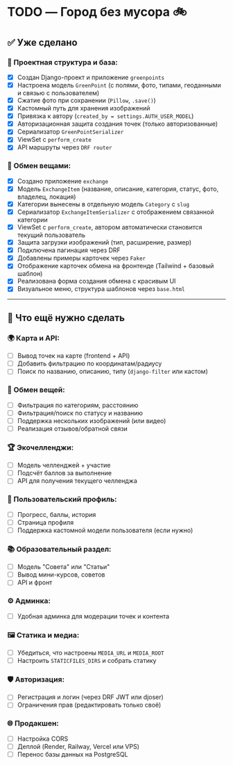 # TODO — Город без мусора 🚲

## ✅ Уже сделано

### 📁 Проектная структура и база:
- [x] Создан Django-проект и приложение `greenpoints`  
- [x] Настроена модель `GreenPoint` (с полями, фото, типами, геоданными и связью с пользователем)  
- [x] Сжатие фото при сохранении (`Pillow`, `.save()`)  
- [x] Кастомный путь для хранения изображений  
- [x] Привязка к автору (`created_by = settings.AUTH_USER_MODEL`)  
- [x] Авторизационная защита создания точек (только авторизованные)  
- [x] Сериализатор `GreenPointSerializer`  
- [x] ViewSet с `perform_create`  
- [x] API маршруты через `DRF router`  

### 🔁 Обмен вещами:
- [x] Создано приложение `exchange`  
- [x] Модель `ExchangeItem` (название, описание, категория, статус, фото, владелец, локация)  
- [x] Категории вынесены в отдельную модель `Category` с `slug`  
- [x] Сериализатор `ExchangeItemSerializer` с отображением связанной категории  
- [x] ViewSet с `perform_create`, автором автоматически становится текущий пользователь  
- [x] Защита загрузки изображений (тип, расширение, размер)  
- [x] Подключена пагинация через DRF  
- [x] Добавлены примеры карточек через `Faker`  
- [x] Отображение карточек обмена на фронтенде (Tailwind + базовый шаблон)  
- [x] Реализована форма создания обмена с красивым UI  
- [x] Визуальное меню, структура шаблонов через `base.html`

---

## 🧱 Что ещё нужно сделать

### 🌍 Карта и API:
- [ ] Вывод точек на карте (frontend + API)  
- [ ] Добавить фильтрацию по координатам/радиусу  
- [ ] Поиск по названию, описанию, типу (`django-filter` или кастом)

### 🔁 Обмен вещей:
- [ ] Фильтрация по категориям, расстоянию  
- [ ] Фильтрация/поиск по статусу и названию  
- [ ] Поддержка нескольких изображений (или видео)  
- [ ] Реализация отзывов/обратной связи

### 🏆 Экочелленджи:
- [ ] Модель челленджей + участие  
- [ ] Подсчёт баллов за выполнение  
- [ ] API для получения текущего челленджа  

### 👤 Пользовательский профиль:
- [ ] Прогресс, баллы, история  
- [ ] Страница профиля  
- [ ] Поддержка кастомной модели пользователя (если нужно)  

### 📚 Образовательный раздел:
- [ ] Модель "Совета" или "Статьи"  
- [ ] Вывод мини-курсов, советов  
- [ ] API и фронт  

### ⚙️ Админка:
- [ ] Удобная админка для модерации точек и контента  

### 🖼 Статика и медиа:
- [ ] Убедиться, что настроены `MEDIA_URL` и `MEDIA_ROOT`  
- [ ] Настроить `STATICFILES_DIRS` и собрать статику  

### 🛡 Авторизация:
- [ ] Регистрация и логин (через DRF JWT или djoser)  
- [ ] Ограничения прав (редактировать только своё)  

### 🌐 Продакшен:
- [ ] Настройка CORS  
- [ ] Деплой (Render, Railway, Vercel или VPS)  
- [ ] Перенос базы данных на PostgreSQL  

